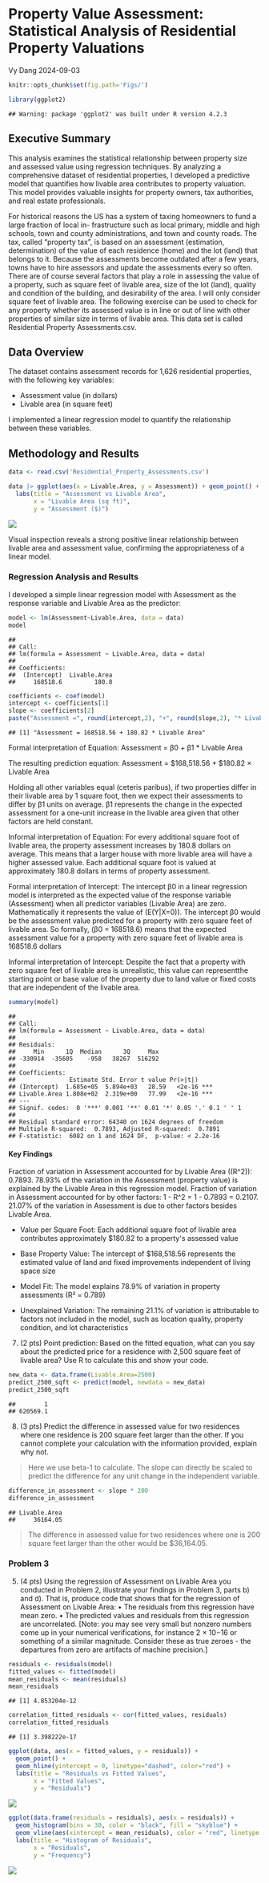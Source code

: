 # Property Value Assessment: Statistical Analysis of Residential Property Valuations

Vy Dang
2024-09-03

``` r
knitr::opts_chunk$set(fig.path='Figs/')
```

``` r
library(ggplot2)
```

    ## Warning: package 'ggplot2' was built under R version 4.2.3

## Executive Summary
This analysis examines the statistical relationship between property size and assessed value using regression techniques. By analyzing a comprehensive dataset of residential properties, I developed a predictive model that quantifies how livable area contributes to property valuation. This model provides valuable insights for property owners, tax authorities, and real estate professionals.

For historical reasons the US has a system of taxing homeowners to fund
a large fraction of local in- frastructure such as local primary, middle
and high schools, town and county administrations, and town and county
roads. The tax, called “property tax”, is based on an assessment
(estimation, determination) of the value of each residence (home) and
the lot (land) that belongs to it. Because the assessments become
outdated after a few years, towns have to hire assessors and update the
assessments every so often. There are of course several factors that
play a role in assessing the value of a property, such as square feet of
livable area, size of the lot (land), quality and condition of the
building, and desirability of the area. I will only consider square
feet of livable area. The following exercise can be used to check for
any property whether its assessed value is in line or out of line with
other properties of similar size in terms of livable area. This data set
is called Residential Property Assessments.csv.

## Data Overview
The dataset contains assessment records for 1,626 residential properties, with the following key variables:

- Assessment value (in dollars)
- Livable area (in square feet)

I implemented a linear regression model to quantify the relationship between these variables.

## Methodology and Results

``` r
data <- read.csv('Residential_Property_Assessments.csv')
```

``` r
data |> ggplot(aes(x = Livable.Area, y = Assessment)) + geom_point() +
  labs(title = "Assessment vs Livable Area",
       x = "Livable Area (sq ft)",
       y = "Assessment ($)")
```

![](unnamed-chunk-3-1.png)

Visual inspection reveals a strong positive linear relationship between livable area and assessment value, confirming the appropriateness of a linear model.
    
### Regression Analysis and Results
I developed a simple linear regression model with Assessment as the response variable and Livable Area as the predictor:

``` r
model <- lm(Assessment~Livable.Area, data = data)
model
```

    ## 
    ## Call:
    ## lm(formula = Assessment ~ Livable.Area, data = data)
    ## 
    ## Coefficients:
    ##  (Intercept)  Livable.Area  
    ##     168518.6         180.8

``` r
coefficients <- coef(model)
intercept <- coefficients[1]
slope <- coefficients[2]
paste("Assessment =", round(intercept,2), "+", round(slope,2), "* Livable Area" )
```

    ## [1] "Assessment = 168518.56 + 180.82 * Livable Area"



Formal interpretation of Equation: Assessment = β0 + β1 \* Livable Area

The resulting prediction equation: Assessment = $168,518.56 + $180.82 × Livable Area

Holding all other variables equal (ceteris paribus), if two properties differ in their livable area by 1 square foot, then we expect their assessments to differ by β1 units on average. β1 represents the change in the expected assessment for a one-unit increase in the livable area given that other factors are held constant.

Informal interpretation of Equation: For every additional square foot of livable area, the property assessment increases by 180.8 dollars on average. This means that a larger house with more livable area will have a higher assessed value. Each additional square foot is valued at approximately 180.8 dollars in terms of property assessment.


Formal interpretation of Intercept: The intercept β0 in a linear regression model is interpreted as the expected value of the response variable (Assessment) when all predictor variables (Livable Area) are zero. Mathematically it represents the value of (E(Y\|X=0)). The intercept β0 would be the assessment value predicted for a property with zero square feet of livable area. So formally, (β0 = 168518.6) means that the expected assessment value for a property with zero square feet of livable area is 168518.6 dollars

Informal interpretation of Intercept: Despite the fact that a property with zero square feet of livable area is unrealistic, this value can representthe starting point or base value of the property due to land value or fixed costs that are independent of the livable area.


``` r
summary(model)
```

    ## 
    ## Call:
    ## lm(formula = Assessment ~ Livable.Area, data = data)
    ## 
    ## Residuals:
    ##     Min      1Q  Median      3Q     Max 
    ## -330914  -35605    -958   38267  516292 
    ## 
    ## Coefficients:
    ##               Estimate Std. Error t value Pr(>|t|)    
    ## (Intercept)  1.685e+05  5.894e+03   28.59   <2e-16 ***
    ## Livable.Area 1.808e+02  2.319e+00   77.99   <2e-16 ***
    ## ---
    ## Signif. codes:  0 '***' 0.001 '**' 0.01 '*' 0.05 '.' 0.1 ' ' 1
    ## 
    ## Residual standard error: 64340 on 1624 degrees of freedom
    ## Multiple R-squared:  0.7893, Adjusted R-squared:  0.7891 
    ## F-statistic:  6082 on 1 and 1624 DF,  p-value: < 2.2e-16

#### Key Findings

Fraction of variation in Assessment accounted for by Livable Area ((R^2)): 0.7893. 78.93% of the variation in the Assessment (property value) is
explained by the Livable Area in this regression model. Fraction of variation in Assessment accounted for by other factors: 1 - R^2 = 1 - 0.7893 = 0.2107. 21.07% of the variation in Assessment is due to other factors besides Livable Area.

- Value per Square Foot: Each additional square foot of livable area contributes approximately $180.82 to a property's assessed value
  
- Base Property Value: The intercept of $168,518.56 represents the estimated value of land and fixed improvements independent of living space size
  
- Model Fit: The model explains 78.9% of variation in property assessments (R² = 0.789)
  
- Unexplained Variation: The remaining 21.1% of variation is attributable to factors not included in the model, such as location quality, property condition, and lot characteristics

7.  (2 pts) Point prediction: Based on the fitted equation, what can you
    say about the predicted price for a residence with 2,500 square feet
    of livable area? Use R to calculate this and show your code.

``` r
new_data <- data.frame(Livable.Area=2500)
predict_2500_sqft <- predict(model, newdata = new_data)
predict_2500_sqft
```

    ##        1 
    ## 620569.1

8.  (3 pts) Predict the difference in assessed value for two residences
    where one residence is 200 square feet larger than the other. If you
    cannot complete your calculation with the information provided,
    explain why not.

> Here we use beta-1 to calculate. The slope can directly be scaled to
> predict the difference for any unit change in the independent
> variable.

``` r
difference_in_assessment <- slope * 200
difference_in_assessment
```

    ## Livable.Area 
    ##     36164.05

> The difference in assessed value for two residences where one is 200
> square feet larger than the other would be \$36,164.05.

### Problem 3

5.  (4 pts) Using the regression of Assessment on Livable Area you
    conducted in Problem 2, illustrate your findings in Problem 3,
    parts b) and d). That is, produce code that shows that for the
    regression of Assessment on Livable Area: • The residuals from this
    regression have mean zero. • The predicted values and residuals from
    this regression are uncorrelated. \[Note: you may see very small but
    nonzero numbers come up in your numerical verifications, for
    instance 2 × 10−16 or something of a similar magnitude. Consider
    these as true zeroes - the departures from zero are artifacts of
    machine precision.\]

``` r
residuals <- residuals(model)
fitted_values <- fitted(model)
mean_residuals <- mean(residuals)
mean_residuals
```

    ## [1] 4.853204e-12

``` r
correlation_fitted_residuals <- cor(fitted_values, residuals)
correlation_fitted_residuals
```

    ## [1] 3.398222e-17

``` r
ggplot(data, aes(x = fitted_values, y = residuals)) +
  geom_point() +
  geom_hline(yintercept = 0, linetype="dashed", color="red") +
  labs(title = "Residuals vs Fitted Values",
       x = "Fitted Values",
       y = "Residuals")
```

![](unnamed-chunk-10-1.png)

``` r
ggplot(data.frame(residuals = residuals), aes(x = residuals)) +
  geom_histogram(bins = 30, color = "black", fill = "skyblue") +
  geom_vline(aes(xintercept = mean_residuals), color = "red", linetype = "dashed") +
  labs(title = "Histogram of Residuals",
       x = "Residuals",
       y = "Frequency")
```

![](unnamed-chunk-11-1.png)
